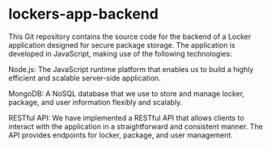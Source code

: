 # lockers-app-backend
This Git repository contains the source code for the backend of a Locker application designed for secure package storage. The application is developed in JavaScript, making use of the following technologies:

Node.js: The JavaScript runtime platform that enables us to build a highly efficient and scalable server-side application.

MongoDB: A NoSQL database that we use to store and manage locker, package, and user information flexibly and scalably.

RESTful API: We have implemented a RESTful API that allows clients to interact with the application in a straightforward and consistent manner. The API provides endpoints for locker, package, and user management.

